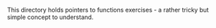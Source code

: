 This directory holds pointers to functions exercises - a rather tricky but simple concept to understand.
